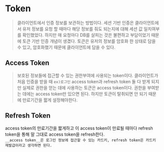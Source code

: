 # Token
> 클라이언트에서 인증 정보를 보관하는 방법이다. 세션 기반 인증은 클라이언트에서 유저 정보를 요청 할 때마다 해당 정보를
> 줘도 되는지에 대해 세션 값 일치여부를 확인했었다. 하지만 매 요청마다 DB를 살피는 것은 불편하고 부담이었기 때문에
> 토큰 기반 인증 개념이 생겼다. 토큰은 유저의 정보를 암호화 한 상태로 담을 수 있고, 암호화했기 때문에 클라이언트에 담을 수 있다.

## Access Token
> 보호된 정보들에 접근할 수 있는 권한부여에 사용되는 token이다. 클라이언트가 처음 인증을 받을 때 `ex)로그인`
> access token과 refresh token 둘 다 받게 되지만 실제로 권한을 얻는 데에 사용하는 토큰은 access token이다.
> 권한을 부여받는 데에는 access token만 있으면 된다. 하지만 토큰이 탈취되면 안 되기 때문에 만료기간을 짧게 설정해야한다.

## Refresh Token
access token의 만료기간을 짧게하고 이 access token이 만료될 때마다 refresh token을 통해 말 그대로 access token을 refresh한다.  
`__access token__은 로그인 정보에 접근할 수 있는 카드키, refresh token은 카드키 재발급이라고 생각하면 된다.`
